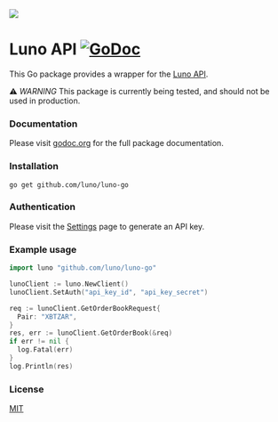 <img src="https://www.luno.com/static/images/luno-email-336.png">

# Luno API [![GoDoc](https://godoc.org/github.com/luno/luno-go?status.png)](https://godoc.org/github.com/luno/luno-go)

This Go package provides a wrapper for the [Luno API](https://www.luno.com/api).

⚠️ *WARNING* This package is currently being tested, and should not be used in production.

### Documentation

Please visit [godoc.org](https://godoc.org/github.com/luno/luno-go) for the full
package documentation.

### Installation

```
go get github.com/luno/luno-go
```

### Authentication

Please visit the [Settings](https://www.luno.com/wallet/settings/api_keys) page
to generate an API key.

### Example usage

```go
import luno "github.com/luno/luno-go"

lunoClient := luno.NewClient()
lunoClient.SetAuth("api_key_id", "api_key_secret")

req := lunoClient.GetOrderBookRequest{
  Pair: "XBTZAR",
}
res, err := lunoClient.GetOrderBook(&req)
if err != nil {
  log.Fatal(err)
}
log.Println(res)
```

### License

[MIT](https://github.com/luno/luno-go/blob/master/LICENSE.md)

